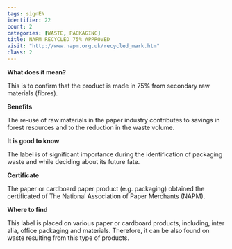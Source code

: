 ```yaml
---
tags: signEN
identifier: 22
count: 2
categories: [WASTE, PACKAGING]
title: NAPM RECYCLED 75% APPROVED
visit: "http://www.napm.org.uk/recycled_mark.htm"
class: 2
---
```

**What does it mean?**

This is to confirm that the product is made in 75% from secondary raw materials (fibres).

**Benefits**

The re-use of raw materials in the paper industry contributes to savings in forest resources and to the reduction in the waste volume.

**It is good to know**

The label is of significant importance during the identification of packaging waste and while deciding about its future fate.

**Certificate**

The paper or cardboard paper product (e.g. packaging) obtained the certificated of The National Association of Paper Merchants (NAPM).

**Where to find**

This label is placed on various paper or cardboard products, including, inter alia, office packaging and materials. Therefore, it can be also found on waste resulting from this type of products.